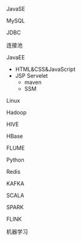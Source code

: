 JavaSE

MySQL

JDBC

连接池

JavaEE

- HTML&CSS&JavaScript
- JSP Servelet
  - maven
  - SSM

Linux

Hadoop

HIVE

HBase

FLUME

Python

Redis

KAFKA

SCALA

SPARK

FLINK

机器学习